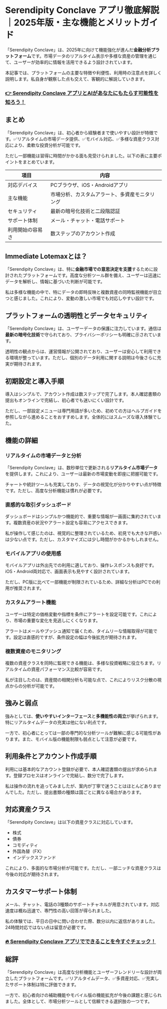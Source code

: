 # Serendipity Conclave アプリ徹底解説｜2025年版・主な機能とメリットガイド
 

「Serendipity Conclave」は、2025年に向けて機能強化が進んだ**金融分析プラットフォーム**です。市場データのリアルタイム表示や多様な資産の管理を通じて、ユーザーが効率的に情報を活用できるよう設計されています。

本記事では、プラットフォームの主要な特徴や利便性、利用時の注意点を詳しく説明します。私自身が観察した点も交えて、客観的に解説していきます。

### [👉  Serendipity Conclave アプリとAIがあなたにもたらす可能性を知ろう！](https://tinyurl.com/yeyr5hnn)
## まとめ

「Serendipity Conclave」は、初心者から経験者まで使いやすい設計が特徴です。✅リアルタイムの市場データ提供、✅モバイル対応、✅多様な資産クラス対応により、柔軟な投資分析が可能です。

ただし一部機能は習得に時間がかかる面も見受けられました。以下の表に主要ポイントをまとめています。

| 項目                 | 内容                                 |
|----------------------|------------------------------------|
| 対応デバイス         | PCブラウザ、iOS・Androidアプリ   |
| 主な機能             | 市場分析、カスタムアラート、多資産モニタリング |
| セキュリティ         | 最新の暗号化技術と二段階認証      |
| サポート体制         | メール・チャット・電話サポート    |
| 利用開始の容易さ     | 数ステップのアカウント作成        |

## Immediate Lotemaxとは？

「Serendipity Conclave」は、特に**金融市場での意思決定を支援**するために設計されたプラットフォームです。高度な分析ツール群を備え、ユーザーは迅速にデータを解析し、情報に基づいた判断が可能です。

私は多様な機能の中で、特にデータの即時反映と複数資産の同時監視機能が目立つと感じました。これにより、変動の激しい市場でも対応しやすい設計です。

## プラットフォームの透明性とデータセキュリティ

「Serendipity Conclave」は、ユーザーデータの保護に注力しています。通信は**最新の暗号化技術**で守られており、プライバシーポリシーも明確に示されています。

透明性の観点からは、運営情報が公開されており、ユーザーは安心して利用できる環境が整っています。ただし、個別のデータ利用に関する説明は今後さらに充実が期待されます。

## 初期設定と導入手順

導入はシンプルで、アカウント作成は数ステップで完了します。本人確認書類の提出もオンラインで完結し、初心者でも迷いにくい設計です。

ただし、一部設定メニューは専門用語が多いため、初めての方はヘルプガイドを参照しながら進めることをおすすめします。全体的にはスムーズな導入体験でした。

## 機能の詳細

### リアルタイムの市場データと分析

「Serendipity Conclave」は、数秒単位で更新される**リアルタイム市場データ**を提供します。これにより、ユーザーは最新の市場変動を即座に把握可能です。

チャートや統計ツールも充実しており、データの視覚化が分かりやすい点が特徴です。ただし、高度な分析機能は慣れが必要です。

### 直感的な取引ダッシュボード

ダッシュボードはシンプルかつ機能的で、重要な情報が一画面に集約されています。複数資産の状況やアラート設定も容易にアクセスできます。

私が操作して感じたのは、視覚的に整理されているため、初見でも大きな戸惑いは少ない点です。ただし、カスタマイズには少し時間がかかるかもしれません。

### モバイルアプリの使用感

モバイルアプリは外出先での利用に適しており、操作レスポンスも良好です。iOS・Android両対応で、画面表示も見やすく設計されています。

ただし、PC版に比べて一部機能が制限されているため、詳細な分析はPCでの利用が推奨されます。

### カスタムアラート機能

ユーザーは特定の価格変動や指標を条件にアラートを設定可能です。これにより、市場の重要な変化を見逃しにくくなります。

アラートはメールやプッシュ通知で届くため、タイムリーな情報取得が可能です。設定は直感的ですが、条件設定の幅は今後拡充が期待されます。

### 複数資産のモニタリング

複数の資産クラスを同時に監視できる機能は、多様な投資戦略に役立ちます。リアルタイムの資産パフォーマンス比較が容易です。

私が注目したのは、資産間の相関分析も可能な点で、これによりリスク分散の視点からの分析が可能です。

## 強みと弱点

強みとしては、**使いやすいインターフェース**と**多機能性の両立**が挙げられます。特にリアルタイムデータの充実は他にない利点です。

一方で、初心者にとっては一部の専門的な分析ツールが難解に感じる可能性があります。また、モバイル版の機能制限も弱点として注意が必要です。

## 利用条件とアカウント作成手順

利用には基本的なアカウント登録が必要で、本人確認書類の提出が求められます。登録プロセスはオンラインで完結し、数分で完了します。

私は操作の流れを追ってみましたが、案内が丁寧で迷うことはほとんどありませんでした。ただし、提出書類の種類は国ごとに異なる場合があります。

## 対応資産クラス

「Serendipity Conclave」は以下の資産クラスに対応しています。

- 株式
- 債券
- コモディティ
- 外国為替（FX）
- インデックスファンド

これにより、多面的な市場分析が可能です。ただし、一部ニッチな資産クラスは今後の対応が期待されます。

## カスタマーサポート体制

メール、チャット、電話の3種類のサポートチャネルが用意されています。対応速度は概ね迅速で、専門性の高い回答が得られました。

私の体験では、平日の日中に問い合わせた際、数分以内に返信がありました。24時間対応ではない点は留意が必要です。

### [🔥 Serendipity Conclave アプリでできることを今すぐチェック！](https://tinyurl.com/yeyr5hnn)
## 総評

「Serendipity Conclave」は高度な分析機能とユーザーフレンドリーな設計が両立したプラットフォームです。✅リアルタイムデータ、✅多資産対応、✅充実したサポート体制は特に評価できます。

一方で、初心者向けの補助機能やモバイル版の機能拡充が今後の課題と感じられました。全体として、市場分析ツールとして信頼できる選択肢の一つです。